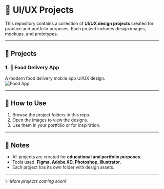 # 🎨 UI/UX Projects

This repository contains a collection of **UI/UX design projects** created for practice and portfolio purposes. Each project includes design images, mockups, and prototypes.

---

## 📂 Projects

### 1. 🍔 Food Delivery App
A modern food delivery mobile app UI/UX design.  
![Food App](images/food-app.png)

---


## 🚀 How to Use
1. Browse the project folders in this repo.
2. Open the images to view the designs.
3. Use them in your portfolio or for inspiration.

---

## 📌 Notes
- All projects are created for **educational and portfolio purposes**.  
- Tools used: **Figma, Adobe XD, Photoshop, Illustrator**.  
- Each project has its own folder with design assets.  

---

✨ *More projects coming soon!*
